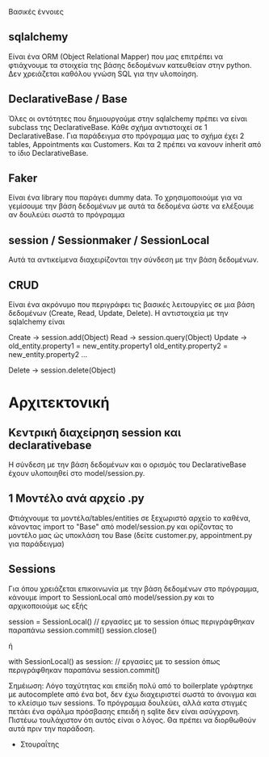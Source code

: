 Βασικές έννοιες

## sqlalchemy
Eίναι ένα ORM (Object Relational Mapper) που μας επιτρέπει να φτιάχνουμε
τα στοιχεία της βάσης δεδομένων κατευθείαν στην python. Δεν χρειάζεται καθόλου γνώση SQL για την υλοποίηση.

## DeclarativeBase / Base
Όλες οι οντότητες που δημιουργούμε στην sqlalchemy πρέπει να είναι subclass της DeclarativeBase. Κάθε σχήμα αντιστοιχεί σε 1 DeclarativeBase. Για παράδειγμα στο πρόγραμμα μας το σχήμα έχει 2 tables, Appointments και Customers. Και τα 2 πρέπει να κανουν inherit από το ίδιο DeclarativeBase.

## Faker
Eίναι ένα library που παράγει dummy data. Το χρησιμοποιούμε για να γεμίσουμε την βάση δεδομένων με αυτά τα δεδομένα ώστε να ελέξουμε αν δουλεύει σωστά το πρόγραμμα

## session / Sessionmaker / SessionLocal
Aυτά τα αντικείμενα διαχειρίζονται την σύνδεση με την βάση δεδομένων.

## CRUD
Είναι ένα ακρόνυμο που περιγράφει τις βασικές λειτουργίες σε μια βάση δεδομένων (Create, Read, Update, Delete). Η αντιστοιχεία με την sqlalchemy είναι

Create -> session.add(Object)
Read -> session.query(Object)
Update -> 
        old_entity.property1 = new_entity.property1
        old_entity.property2 = new_entity.property2
        ...

Delete -> session.delete(Object)


# Αρχιτεκτονική

## Κεντρική διαχείρηση session και declarativebase
Η σύνδεση με την βάση δεδομένων και ο ορισμός του DeclarativeBase έχουν υλοποιηθεί στο model/session.py.

## 1 Μοντέλο ανά αρχείο .py
Φτιάχνουμε τα μοντέλα/tables/entities σε ξεχωριστό αρχείο το καθένα, κάνοντας import το "Base" από model/session.py και ορίζοντας το μοντέλο μας ώς υποκλάση του Base (δείτε customer.py, appointment.py για παράδειγμα)

## Sessions
Για όπου χρειάζεται επικοινωνία με την βάση δεδομένων στο πρόγραμμα, κάνουμε import
το SessionLocal από model/session.py και το αρχικοποιούμε ως εξής

session = SessionLocal()
// εργασίες με το session όπως περιγράφθηκαν παραπάνω
session.commit() 
session.close()

ή

with SessionLocal() as session:
    // εργασίες με το session όπως περιγράφθηκαν παραπάνω
    session.commit()

Σημέιωση: Λόγο ταχύτητας και επείδη πολύ από το boilerplate γράφτηκε με autocomplete από ένα bot, δεν έχω διαχειριστεί σωστά το άνοιγμα και το κλείσιμο των sessions. Το πρόγραμμα δουλεύει, αλλά κατα στιγμές πετάει ένα σφάλμα πρόσβασης επειδή η sqlite δεν είναι ασύγχρονη. Πιστέυω τουλάχιστον ότι αυτός είναι ο λόγος. Θα πρέπει να διορθωθούν αυτά πριν την παράδοση.
- Στουραΐτης

